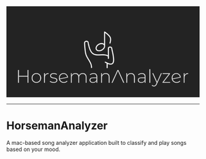 <img style="text-align:center" src="/logo/banner.png"/>
<hr>

# HorsemanAnalyzer
A mac-based song analyzer application built to classify and play songs based on your mood.
